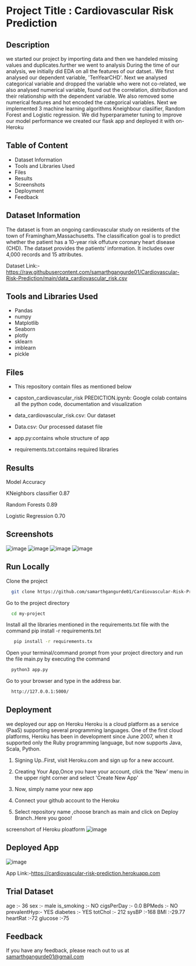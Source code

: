 # Project Title : Cardiovascular Risk Prediction

## Description

we started our project by importing data and then we handeled missing values and duplicates.further we went to analysis During the time of our analysis, we initially did EDA on all the features of our datset.. We first analysed our dependent variable, 'TenYearCHD'. Next we analysed categorical variable and dropped the variable who were not co-related, we also analysed numerical variable, found out the correlation, distribution and their relationship with the dependent variable. We also removed some numerical features and hot encoded the categorical variables.
Next we implemented 3 machine learning algorithms Kneighbour clasiifier, Random Forest and Logistic regression. We did hyperparameter tuning to improve our model performance
we created our flask app and deployed it with on- Heroku 


## Table of Content
* Dataset Information
* Tools and Libraries Used
* Files
* Results
* Screenshots
* Deployment
* Feedback

## Dataset Information
The dataset is from an ongoing cardiovascular study on residents of the town of Framingham,Massachusetts. The classification goal is to predict whether the patient has a 10-year risk offuture coronary heart disease (CHD). The dataset provides the patients’ information. It includes over 4,000 records and 15 attributes.

Dataset Link:-https://raw.githubusercontent.com/samarthgangurde01/Cardiovascular-Risk-Prediction/main/data_cardiovascular_risk.csv


## Tools and Libraries Used
* Pandas
* numpy
* Matplotlib
* Seaborn
* plotly
* sklearn
* imblearn
* pickle


## Files
* This repository contain files as mentioned below

* capston_cardiovascular_risk PREDICTION.ipynb: Google colab contains all the python code, documentation and visualization

* data_cardiovascular_risk.csv: Our dataset 

* Data.csv: Our processed dataset file

* app.py:contains whole structure of app

* requirements.txt:contains required libraries 


## Results

Model	                       Accuracy

KNeighbors classifier	            0.87

Random Forests      	            0.89

Logistic Regression 	            0.70


## Screenshots
![image](https://user-images.githubusercontent.com/93859458/152776902-3650f9bf-455b-454d-a8f0-4185b0159d91.png)
![image](https://user-images.githubusercontent.com/93859458/152777045-bd5211c9-b7d3-4846-ab60-729bbef7d6c4.png)
![image](https://user-images.githubusercontent.com/93859458/152777153-d7e4f1ed-db54-495f-a830-33f3ee6429cf.png)
![image](https://user-images.githubusercontent.com/93859458/152777289-a605ac71-554a-4f8a-a9f1-60bc70a953b3.png)



## Run Locally

Clone the project

```bash
  git clone https://github.com/samarthgangurde01/Cardiovascular-Risk-Prediction
```

Go to the project directory

```bash
  cd my-project
```

Install all the libraries mentioned in the requirements.txt file with the command pip install -r requirements.txt

```bash
   pip install -r requirements.tx
```

Open your terminal/command prompt from your project directory and run the file main.py by executing the command 

```bash
  python3 app.py
```
Go to your browser and type in the address bar.

```bash
  http://127.0.0.1:5000/ 
```

## Deployment

we deployed our app on Heroku
Heroku is a cloud platform as a service (PaaS) supporting several programming languages. One of the first cloud platforms, Heroku has been in development since June 2007, when it supported only the Ruby programming language, but now supports Java, Scala, Python.

1. Signing Up..First, visit Heroku.com and sign up for a new account.

2. Creating Your App,Once you have your account, click the 'New' menu in the upper right corner and select 'Create New App'

3. Now, simply name your new app

4. Connect your github account to the Heroku 

5. Select repository name ,choose branch as main and click on Deploy Branch..Here you gooo!

screenshort of Heroku ploatform
![image](https://user-images.githubusercontent.com/93859458/153572083-e0818742-8166-4e35-91e2-e7b14bed6cf2.png)




## Deployed App
![image](https://user-images.githubusercontent.com/93859458/153576834-35da14bb-d700-48dc-b1f0-e35d993a7760.png)

App Link:-https://cardiovascular-risk-prediction.herokuapp.com

## Trial Dataset
age :- 36
sex :- male
is_smoking :- NO
cigsPerDay :- 0.0
BPMeds :- NO
prevalentHyp:- YES
diabetes :- YES
totChol :- 212
sysBP :-168
BMI :-29.77
heartRat :-72
glucose :-75

## Feedback

If you have any feedback, please reach out to us at samarthgangurde01@gmail.com

